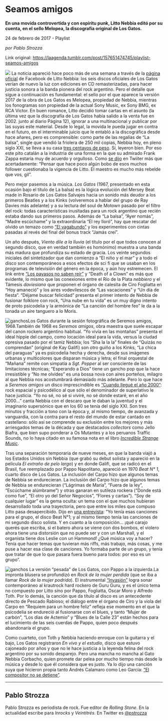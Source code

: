 # Seamos amigos

**En una movida controvertida y con espíritu punk, Litto Nebbia editó por su cuenta, en el sello Melopea, la discografía original de Los Gatos.**

24 de febrero de 2017 - Playlist

_por Pablo Strozza_

Link original: https://laagenda.tumblr.com/post/157651474745/playlist-seamos-amigos

![](https://64.media.tumblr.com/1284852e0165fd876e3a7f0d1b58263e/tumblr_inline_pk030vxmEV1t6q87u_500.jpg)
La noticia apareció hace poco más de una semana a través de la [página oficial](https://t.umblr.com/redirect?z=https%3A%2F%2Fwww.facebook.com%2FLittoNebbiaPaginaOficial%2Fphotos%2Fa.369878553099850.92118.362136460540726%2F1272744409479922%2F%3Ftype%3D3%26theater&t=M2YxNTlkODI3YTNlZGFjNDM2NGMxNDIxNzcwNTY4ZTcyMjBhMjU2ZSwxUkpOUjhDNQ%3D%3D&b=t%3AXDz46txpppLgDp7rJlWQpw&p=https%3A%2F%2Flaagenda.tumblr.com%2Fpost%2F157651474745%2Fplaylist-seamos-amigos&m=1&ts=1705438565) de Facebook de Litto Nebbia: los seis discos oficiales de Los Gatos verían de nuevo la luz con ediciones en CD remasterizadas, para hacer justicia sonora a la banda pionera del rock argentino. Pero el detalle que sigue a continuación es fundamental: el sello por el que aparece la versión 2017 de la obra de Los Gatos es Melopea, propiedad de Nebbia, mientras los fonogramas son propiedad de la actual Sony Music, ex Sony BMG, ex RCA Victor. En buen romance, Litto decidió tomar cartas en el asunto (la última vez que la discografía de Los Gatos había salido a la venta fue en 2002. junto al diario Página 12), ignorar a una multinacional y publicar por las suyas este material. Desde lo legal, la movida le pueda jugar en contra en el futuro, en el interminable juicio que le entabló a la discográfica desde hace añares, pero es comprensible: como parte de las regalías de “La balsa”, single que vendió la friolera de 250 mil copias, Nebbia hoy, en pleno siglo XXI, se lleva a su casa [tres centavos de peso](https://t.umblr.com/redirect?z=https%3A%2F%2Fwww.facebook.com%2FLittoNebbiaPaginaOficial%2Fphotos%2Fa.369878553099850.92118.362136460540726%2F1272751032812593%2F%3Ftype%3D3%26theater&t=MzIzMTA3Y2U0NTVjY2M2ZjQ1MjA5MjYxNDIyODA4ZDQzMGM0OGJjMywxUkpOUjhDNQ%3D%3D&b=t%3AXDz46txpppLgDp7rJlWQpw&p=https%3A%2F%2Flaagenda.tumblr.com%2Fpost%2F157651474745%2Fplaylist-seamos-amigos&m=1&ts=1705438565). Sí, leyeron bien. Por eso este pito catalán a la industria de una forma en la que su admirado Frank Zappa estaría muy de acuerdo y orgulloso. Como [se dijo](https://twitter.com/dvdrgn/status/831290305886445568) en Twiiter más que acertadamente: “Pensar que hace poco algún bobo de esos muchos follower cuestionaba la vigencia de Litto. El maestro es mucho más rebelde que vos, gil”.

Pero mejor pasemos a la música. *Los Gatos* (1967, presentado en esta ocasión bajo el título de La balsa) es la lógica evolución del Mersey Beat made in Rosario de Los Gatos Salvajes hacia un sonido más deudor a los primeros Beatles y a los Kinks (volveremos a hablar del grupo de Ray Davies más adelante) y a su lectura del soul de Motown pasado por el filtro del rock: todas características inusitadas para un rock argentino que recién estaba dando sus primeros pasos. Además de “La balsa”, “Ayer nomás”, “Madre escúchame” y la extraordinaria “El rey lloró”, hay que rescatar del olvido un temazo como [“El vagabundo”](https://www.youtube.com/watch?v=AU0YnDcuCcc) y los experimentos con cintas pasadas al revés del final del bonus track “Jamás creí”.

Un año después, *Viento dile a la lluvia* (el título por el que todos conocen al segundo disco, que en verdad también es homónimo) muestra a una banda más madura que profundiza su estado de gracia. Los veinte segundos iniciales del sintetizador que dan comienzo a “El niño y el mar” y a todo el disco son contemporáneos a esos efectos de sci fi que se usaban en los programas de televisión del género en la época, y aún hoy estremecen. El link entre [“Los payasos no saben reír”](https://www.youtube.com/watch?v=mebJHvqn_pI) y “Death of a Clown” es más que evidente, lo mismo que las conexiones entre el Río de la Plata *nebbiero* y el Támesis *daviesiano* que proponen el órgano de calesita de Ciro Fogliatta en “Hoy amaneció” y los aires vodevilescos de “Las vacaciones” y “Un día de fiesta”. “Déjame buscar felicidad” presenta el primer intento de Nebbia de fusionar folklore con rock, “Una nube en tu vida” es un muy digno intento de proto psicodelia y la armónica de “La canción del hombre feo” le da a la tonada un aire tanguero a lo Moris.

![ganchos](https://64.media.tumblr.com/ccea55fca74151a7e99a44ee344adb8f/tumblr_inline_pk030vd9WA1t6q87u_500.jpg)Los Gatos durante la sesión fotográfica de Seremos amigos, 1968.También de 1968 es *Seremos amigos*, obra maestra que suele escapar del canon rockero argentino habitual. “Yo vivía en las montañas” presenta el ideal hippie del campo, como locación ideal para la vida, versus la ciudad opresiva pasado por el tamiz Nebbia; los “Sha la la la” finales de “Quizás no comprendan” (original de Kay Galifi) son otro guiño a los Kinks, “La chica del paraguas” ya es psicodelia hecha y derecha, desde sus imágenes urbanas y multicolores que disparan música y letra; el final orquestal de “Mañana” remite con simpatía a *Sgt. Pepper* al ser consciente de las limitaciones técnicas; “Esperando a Dios” tiene un gancho pop que la hace irresistible y “No me olvides” es una bossa nova con aires porteños, milagro al que Nebbia nos acostumbrará demasiado más adelante. Pero lo que hace a *Seremos amigos* un disco imprescindible es [“Cuando llegué el año 2000”](https://www.youtube.com/watch?v=GQWqDMRI3l4): rock espacial y psicodélico al que sólo el denominador de superlativo le hace justicia. “Yo no sé, no sé si viviré, no sé donde estaré, en el año 2000…” canta Nebbia con el descaro que le daban la juventud y el imaginario supersónico que en los 60 se tenía del siglo XXI. Son tres minutos y fracción a tono con la época y, al mismo tiempo, de avanzada y vanguardia, con la contra para el resto del mundo de estar cantado en castellano: sólo así se comprende su exclusión entre los mejores y más arriesgados temas de la década y que destacados *collectors* como Jello Biafra, que bien supo ponderar a Os Mutantes y a los peruanos Traffic Sounds, no lo haya citado en su famosa nota en el libro [*Incredible Strange Music*](https://t.umblr.com/redirect?z=https%3A%2F%2Fwww.amazon.com%2FRe-Search-15-Incredibly-Strange%2Fdp%2F0940642212&t=Nzc2MzU2NjMxYjgzMWM1ODRkNTg1ZjQ5NjM2NjNjODRkYWY4ODBmMywxUkpOUjhDNQ%3D%3D&b=t%3AXDz46txpppLgDp7rJlWQpw&p=https%3A%2F%2Flaagenda.tumblr.com%2Fpost%2F157651474745%2Fplaylist-seamos-amigos&m=1&ts=1705438565). 

Tras una separación temporaria de nueve meses, en que la banda viajó a los Estados Unidos sin Nebbia (que grabó su debut solista y apareció en la película *El extraño de pelo largo*) y en donde Galifi, que se radicó en el Brasil, fue reemplazado por Pappo Napolitano, apareció en 1970 *Beat N° 1*, cuarto disco de Los Gatos. La inclusión del Carpo hizo que algunos temas de Nebbia se endurecieran. La inclusión del Carpo hizo que algunos temas de Nebbia se endurecieran (“Lágrimas de María”, “Fuera de la ley”, “Escúchame alúmbrame”) y otras ganaran en sutileza rockera (“Donde está como fue”, “El otro yo del Señor Negocios”, “Flores y cartas”). “Soy de cualquier lugar” es la gema oculta: un tema con el que muchos hubieran desarrollado toda una trayectoria, pero que entre los miles que compuso Litto pasa desapercibido. Dijo en [una entrevista](https://pablostrozza.wordpress.com/2013/07/23/litto-nebbia/): “Yo tenía esas canciones para el grupo, el disco Beat N°1; y al mismo tiempo tenía las canciones de mi segundo disco solista. Y en cuanto a la composición… ¡qué carajo querés que escriba, si el batero ahora se viene con dos bombos, el violero ahora tiene una distorsión que no puede ser y con un Marshall, y el organista tiene dos Leslie con un Hammond! ¿Qué música voy a hacer? Tenía que hacer temas que tuvieran más riffs, más trabajo, más cosas, y me puse a hacer esa clase de canciones. Yo formaba parte de un grupo, y tenía que tratar de que lo que pasara fuera bueno para todos: por eso es un grupo”.

![ganchos](https://64.media.tumblr.com/5b7fb7180d54ad9d52360963130349b3/tumblr_inline_pk030wg5Ub1t6q87u_500.jpg) La versión “pesada” de Los Gatos, con Pappo a la izquierda.La impronta blusera se profundizó en *Rock de la mujer perdida* (que se iba a llamar *Rock de la mujer podrida*). El instrumental [“Invasión”](https://www.youtube.com/watch?v=cmlySIk0rkA) logra sonar contemporáneo al krautrock hard rockero de Guru Guru, y es el único tema no compuesto por Litto sino por Pappo, Fogliatta, Oscar Moro y Alfredo Toth. Por lo demás, la canción que da título al disco es un antecedente directo de Pescado Rabioso; el diálogo entre el órgano de Ciro y la viola del Carpo en “Requiem para un hombre feliz” refleja ese momento en el que la psicodelia se endureció al fusionarse con el blues, y tanto “Mujer de carbón”, “Los días de Actemio” y “Blues de la Calle 23” están hechos para el lucimiento de las seis cuerdas de Pappo, quien poco después abandonaría el grupo.

Como cuarteto, con Toth y Nebbia haciendo enroque con la guitarra y el bajo, Los Gatos registraron *En vivo y el estudio*, disco que estuvo cajoneado por años y que no le hace justicia a la leyenda felina del rock argentino por su sonido desparejo. Pero una mancha no mancha al Gato Nebbia Corbacho, quien promete dar pelea por mucho tiempo más desde la música y desde lo que él considera que es justo. Ya lo dijo una canción suya que hicieron propia tanto Andrés Calamaro como Leo García: [“El compositor no se detiene”](https://www.youtube.com/watch?v=jok7gVGJHHc). 


  




---

Pablo Strozza
-------------

 Pablo Strozza es periodista de rock. Fue editor de *Rolling Stone*. En la actualidad escribe para *Inrocks* y *Veintitrés*. En Twitter es [@pstrozza](https://twitter.com/pstrozza) 

